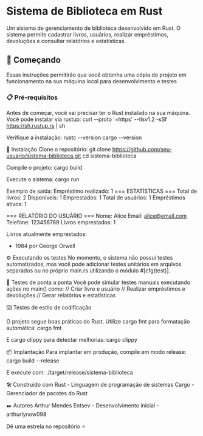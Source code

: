 # Sistema de Biblioteca em Rust

Um sistema de gerenciamento de biblioteca desenvolvido em Rust. O sistema permite cadastrar livros, usuários, realizar empréstimos, devoluções e consultar relatórios e estatísticas.

## 🚀 Começando

Essas instruções permitirão que você obtenha uma cópia do projeto em funcionamento na sua máquina local para desenvolvimento e testes

### 📋 Pré-requisitos

Antes de começar, você vai precisar ter o Rust instalado na sua máquina. Você pode instalar via rustup:
curl --proto '=https' --tlsv1.2 -sSf https://sh.rustup.rs | sh

Verifique a instalação:
rustc --version
cargo --version

🔧 Instalação
Clone o repositório:
git clone https://github.com/seu-usuario/sistema-biblioteca.git
cd sistema-biblioteca

Compile o projeto:
cargo build

Execute o sistema:
cargo run

Exemplo de saída:
Empréstimo realizado: 1
=== ESTATÍSTICAS ===
Total de livros: 2
Disponíveis: 1
Emprestados: 1
Total de usuários: 1
Empréstimos ativos: 1

=== RELATÓRIO DO USUÁRIO ===
Nome: Alice
Email: alice@email.com
Telefone: 123456789
Livros emprestados: 1

Livros atualmente emprestados:
 - 1984 por George Orwell

⚙️ Executando os testes
No momento, o sistema não possui testes automatizados, mas você pode adicionar testes unitários em arquivos separados ou no próprio main.rs utilizando o módulo #[cfg(test)].

🔩 Testes de ponta a ponta
Você pode simular testes manuais executando ações no main() como:
// Criar livro e usuário
// Realizar empréstimos e devoluções
// Gerar relatórios e estatísticas

⌨️ Testes de estilo de codificação

O projeto segue boas práticas do Rust. Utilize cargo fmt para formatação automática:
cargo fmt

E cargo clippy para detectar melhorias:
cargo clippy

📦 Implantação
Para implantar em produção, compile em modo release:
cargo build --release

E execute com:
./target/release/sistema-biblioteca


🛠️ Construído com
Rust - Linguagem de programação de sistemas
Cargo - Gerenciador de pacotes do Rust

✒️ Autores
Arthur Mendes Entsev – Desenvolvimento inicial – arthurlynow098


Dê uma estrela no repositório ⭐
